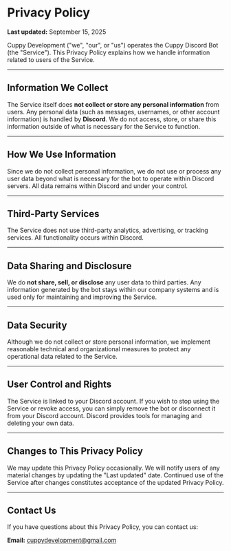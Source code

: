 # Privacy Policy

**Last updated:** September 15, 2025

Cuppy Development ("we", "our", or "us") operates the Cuppy Discord Bot (the "Service"). This Privacy Policy explains how we handle information related to users of the Service.

---

## Information We Collect

The Service itself does **not collect or store any personal information** from users. Any personal data (such as messages, usernames, or other account information) is handled by **Discord**. We do not access, store, or share this information outside of what is necessary for the Service to function.

---

## How We Use Information

Since we do not collect personal information, we do not use or process any user data beyond what is necessary for the bot to operate within Discord servers. All data remains within Discord and under your control.

---

## Third-Party Services

The Service does not use third-party analytics, advertising, or tracking services. All functionality occurs within Discord.

---

## Data Sharing and Disclosure

We do **not share, sell, or disclose** any user data to third parties. Any information generated by the bot stays within our company systems and is used only for maintaining and improving the Service.

---

## Data Security

Although we do not collect or store personal information, we implement reasonable technical and organizational measures to protect any operational data related to the Service.

---

## User Control and Rights

The Service is linked to your Discord account. If you wish to stop using the Service or revoke access, you can simply remove the bot or disconnect it from your Discord account. Discord provides tools for managing and deleting your own data.

---

## Changes to This Privacy Policy

We may update this Privacy Policy occasionally. We will notify users of any material changes by updating the "Last updated" date. Continued use of the Service after changes constitutes acceptance of the updated Privacy Policy.

---

## Contact Us

If you have questions about this Privacy Policy, you can contact us:

**Email:** cuppydevelopment@gmail.com
